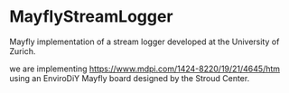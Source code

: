 # MayflyStreamLogger
Mayfly implementation of a stream logger developed at the University of Zurich.


we are implementing https://www.mdpi.com/1424-8220/19/21/4645/htm using an EnviroDiY Mayfly board designed by the Stroud Center.
